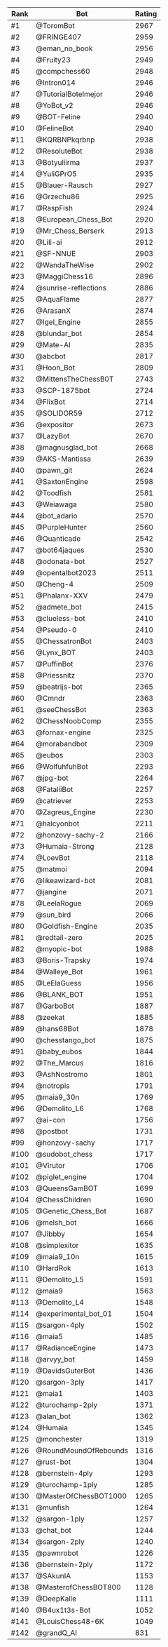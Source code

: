 Rank|Bot|Rating
---|---|---
#1|@ToromBot|2967
#2|@FRINGE407|2959
#3|@eman_no_book|2956
#4|@Fruity23|2949
#5|@compchess60|2948
#6|@Intron014|2946
#7|@TutorialBotelmejor|2946
#8|@YoBot_v2|2946
#9|@BOT-Feline|2940
#10|@FelineBot|2940
#11|@KQRBNPkqrbnp|2938
#12|@ResoluteBot|2938
#13|@Botyuliirma|2937
#14|@YuliGPrO5|2935
#15|@Blauer-Rausch|2927
#16|@Grzechu86|2925
#17|@RaspFish|2924
#18|@European_Chess_Bot|2920
#19|@Mr_Chess_Berserk|2913
#20|@Lili-ai|2912
#21|@SF-NNUE|2903
#22|@WandaTheWise|2902
#23|@MaggiChess16|2896
#24|@sunrise-reflections|2886
#25|@AquaFlame|2877
#26|@ArasanX|2874
#27|@Igel_Engine|2855
#28|@blundar_bot|2854
#29|@Mate-AI|2835
#30|@abcbot|2817
#31|@Hoon_Bot|2809
#32|@MittensTheChessB0T|2743
#33|@SCP-1875bot|2724
#34|@FlixBot|2714
#35|@SOLIDOR59|2712
#36|@expositor|2673
#37|@LazyBot|2670
#38|@magnusglad_bot|2668
#39|@AKS-Mantissa|2639
#40|@pawn_git|2624
#41|@SaxtonEngine|2598
#42|@Toodfish|2581
#43|@Weiawaga|2580
#44|@bot_adario|2570
#45|@PurpleHunter|2560
#46|@Quanticade|2542
#47|@bot64jaques|2530
#48|@odonata-bot|2527
#49|@opentalbot2023|2511
#50|@Cheng-4|2509
#51|@Phalanx-XXV|2479
#52|@admete_bot|2415
#53|@clueless-bot|2410
#54|@Pseudo-0|2410
#55|@ChessatronBot|2403
#56|@Lynx_BOT|2403
#57|@PuffinBot|2376
#58|@Priessnitz|2370
#59|@beatrijs-bot|2365
#60|@Cmndr|2363
#61|@seeChessBot|2363
#62|@ChessNoobComp|2355
#63|@fornax-engine|2325
#64|@morabandbot|2309
#65|@eubos|2303
#66|@WolfuhfuhBot|2293
#67|@jpg-bot|2264
#68|@FataliiBot|2257
#69|@catriever|2253
#70|@Zagreus_Engine|2230
#71|@halcyonbot|2211
#72|@honzovy-sachy-2|2166
#73|@Humaia-Strong|2128
#74|@LoevBot|2118
#75|@matmoi|2094
#76|@likeawizard-bot|2081
#77|@jangine|2071
#78|@LeelaRogue|2069
#79|@sun_bird|2066
#80|@Goldfish-Engine|2035
#81|@redtail-zero|2025
#82|@myopic-bot|1988
#83|@Boris-Trapsky|1974
#84|@Walleye_Bot|1961
#85|@LeElaGuess|1956
#86|@BLANK_BOT|1951
#87|@GarboBot|1887
#88|@zeekat|1885
#89|@hans68Bot|1878
#90|@chesstango_bot|1875
#91|@baby_eubos|1844
#92|@The_Marcus|1816
#93|@AshNostromo|1801
#94|@notropis|1791
#95|@maia9_30n|1769
#96|@Demolito_L6|1768
#97|@ai-con|1756
#98|@postbot|1731
#99|@honzovy-sachy|1717
#100|@sudobot_chess|1717
#101|@Virutor|1706
#102|@piglet_engine|1704
#103|@QueensGamBOT|1699
#104|@ChessChildren|1690
#105|@Genetic_Chess_Bot|1687
#106|@melsh_bot|1666
#107|@Jibbby|1654
#108|@simplexitor|1635
#109|@maia9_10n|1615
#110|@HardRok|1613
#111|@Demolito_L5|1591
#112|@maia9|1563
#113|@Demolito_L4|1548
#114|@experimental_bot_01|1504
#115|@sargon-4ply|1502
#116|@maia5|1485
#117|@RadianceEngine|1473
#118|@arvyy_bot|1459
#119|@DavidsGuterBot|1436
#120|@sargon-3ply|1417
#121|@maia1|1403
#122|@turochamp-2ply|1371
#123|@alan_bot|1362
#124|@Humaia|1345
#125|@monchester|1319
#126|@RoundMoundOfRebounds|1316
#127|@rust-bot|1304
#128|@bernstein-4ply|1293
#129|@turochamp-1ply|1285
#130|@MasterOfChessBOT1000|1265
#131|@munfish|1264
#132|@sargon-1ply|1257
#133|@chat_bot|1244
#134|@sargon-2ply|1240
#135|@pawnrobot|1226
#136|@bernstein-2ply|1172
#137|@SAkunIA|1153
#138|@MasterofChessBOT800|1128
#139|@DeepKalle|1111
#140|@B4ux1t3s-Bot|1052
#141|@LouisChess48-6K|1049
#142|@grandQ_AI|831
